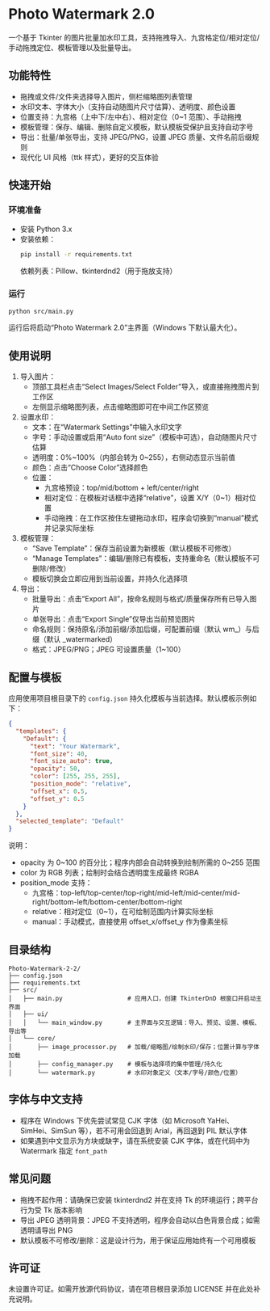 # Photo Watermark 2.0

一个基于 Tkinter 的图片批量加水印工具，支持拖拽导入、九宫格定位/相对定位/手动拖拽定位、模板管理以及批量导出。

## 功能特性
- 拖拽或文件/文件夹选择导入图片，侧栏缩略图列表管理
- 水印文本、字体大小（支持自动随图片尺寸估算）、透明度、颜色设置
- 位置支持：九宫格（上中下/左中右）、相对定位（0~1 范围）、手动拖拽
- 模板管理：保存、编辑、删除自定义模板，默认模板受保护且支持自动字号
- 导出：批量/单张导出，支持 JPEG/PNG，设置 JPEG 质量、文件名前后缀规则
- 现代化 UI 风格（ttk 样式），更好的交互体验

## 快速开始
### 环境准备
- 安装 Python 3.x
- 安装依赖：
  ```bash
  pip install -r requirements.txt
  ```
  依赖列表：Pillow、tkinterdnd2（用于拖放支持）

### 运行
```bash
python src/main.py
```
运行后将启动“Photo Watermark 2.0”主界面（Windows 下默认最大化）。

## 使用说明
1. 导入图片：
   - 顶部工具栏点击“Select Images/Select Folder”导入，或直接拖拽图片到工作区
   - 左侧显示缩略图列表，点击缩略图即可在中间工作区预览
2. 设置水印：
   - 文本：在“Watermark Settings”中输入水印文字
   - 字号：手动设置或启用“Auto font size”（模板中可选），自动随图片尺寸估算
   - 透明度：0%~100%（内部会转为 0~255），右侧动态显示当前值
   - 颜色：点击“Choose Color”选择颜色
   - 位置：
     - 九宫格预设：top/mid/bottom + left/center/right
     - 相对定位：在模板对话框中选择“relative”，设置 X/Y（0~1）相对位置
     - 手动拖拽：在工作区按住左键拖动水印，程序会切换到“manual”模式并记录实际坐标
3. 模板管理：
   - “Save Template”：保存当前设置为新模板（默认模板不可修改）
   - “Manage Templates”：编辑/删除已有模板，支持重命名（默认模板不可删除/修改）
   - 模板切换会立即应用到当前设置，并持久化选择项
4. 导出：
   - 批量导出：点击“Export All”，按命名规则与格式/质量保存所有已导入图片
   - 单张导出：点击“Export Single”仅导出当前预览图片
   - 命名规则：保持原名/添加前缀/添加后缀，可配置前缀（默认 wm_）与后缀（默认 _watermarked）
   - 格式：JPEG/PNG；JPEG 可设置质量（1~100）

## 配置与模板
应用使用项目根目录下的 `config.json` 持久化模板与当前选择。默认模板示例如下：
```json
{
  "templates": {
    "Default": {
      "text": "Your Watermark",
      "font_size": 40,
      "font_size_auto": true,
      "opacity": 50,
      "color": [255, 255, 255],
      "position_mode": "relative",
      "offset_x": 0.5,
      "offset_y": 0.5
    }
  },
  "selected_template": "Default"
}
```
说明：
- opacity 为 0~100 的百分比；程序内部会自动转换到绘制所需的 0~255 范围
- color 为 RGB 列表；绘制时会结合透明度生成最终 RGBA
- position_mode 支持：
  - 九宫格：top-left/top-center/top-right/mid-left/mid-center/mid-right/bottom-left/bottom-center/bottom-right
  - relative：相对定位（0~1），在可绘制范围内计算实际坐标
  - manual：手动模式，直接使用 offset_x/offset_y 作为像素坐标

## 目录结构
```
Photo-Watermark-2-2/
├── config.json
├── requirements.txt
├── src/
│   ├── main.py                  # 应用入口，创建 TkinterDnD 根窗口并启动主界面
│   ├── ui/
│   │   └── main_window.py       # 主界面与交互逻辑：导入、预览、设置、模板、导出等
│   └── core/
│       ├── image_processor.py   # 加载/缩略图/绘制水印/保存；位置计算与字体加载
│       ├── config_manager.py    # 模板与选择项的集中管理/持久化
│       └── watermark.py         # 水印对象定义（文本/字号/颜色/位置）
```

## 字体与中文支持
- 程序在 Windows 下优先尝试常见 CJK 字体（如 Microsoft YaHei、SimHei、SimSun 等），若不可用会回退到 Arial，再回退到 PIL 默认字体
- 如果遇到中文显示为方块或缺字，请在系统安装 CJK 字体，或在代码中为 Watermark 指定 `font_path`

## 常见问题
- 拖拽不起作用：请确保已安装 tkinterdnd2 并在支持 Tk 的环境运行；跨平台行为受 Tk 版本影响
- 导出 JPEG 透明背景：JPEG 不支持透明，程序会自动以白色背景合成；如需透明请导出 PNG
- 默认模板不可修改/删除：这是设计行为，用于保证应用始终有一个可用模板

## 许可证
未设置许可证。如需开放源代码协议，请在项目根目录添加 LICENSE 并在此处补充说明。